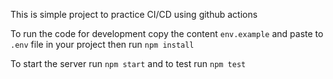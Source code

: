 This is simple project to practice CI/CD using github actions

To run the code for development
copy the content `env.example` and paste to `.env` file in your project
then run `npm install`

To start the server run `npm start` and to test run `npm test`
